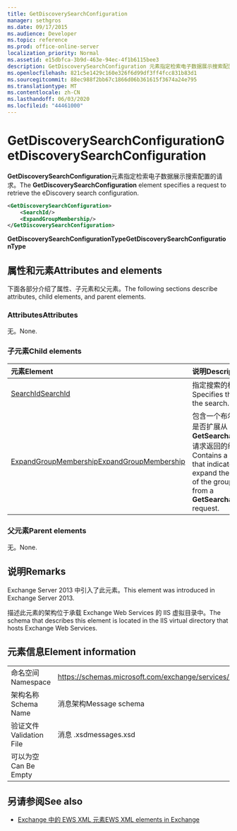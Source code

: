 ```yaml
---
title: GetDiscoverySearchConfiguration
manager: sethgros
ms.date: 09/17/2015
ms.audience: Developer
ms.topic: reference
ms.prod: office-online-server
localization_priority: Normal
ms.assetid: e15dbfca-3b9d-463e-94ec-4f1b6115bee3
description: GetDiscoverySearchConfiguration 元素指定检索电子数据展示搜索配置的请求。
ms.openlocfilehash: 821c5e1429c160e326f6d99df3ff4fcc831b83d1
ms.sourcegitcommit: 88ec988f2bb67c1866d06b361615f3674a24e795
ms.translationtype: MT
ms.contentlocale: zh-CN
ms.lasthandoff: 06/03/2020
ms.locfileid: "44461000"
---
```

# <a name="getdiscoverysearchconfiguration"></a><span data-ttu-id="05669-103">GetDiscoverySearchConfiguration</span><span class="sxs-lookup"><span data-stu-id="05669-103">GetDiscoverySearchConfiguration</span></span>

<span data-ttu-id="05669-104">**GetDiscoverySearchConfiguration**元素指定检索电子数据展示搜索配置的请求。</span><span class="sxs-lookup"><span data-stu-id="05669-104">The **GetDiscoverySearchConfiguration** element specifies a request to retrieve the eDiscovery search configuration.</span></span> 
  
```XML
<GetDiscoverySearchConfiguration>
    <SearchId/>
    <ExpandGroupMembership/>
</GetDiscoverySearchConfiguration>
```

 <span data-ttu-id="05669-105">**GetDiscoverySearchConfigurationType**</span><span class="sxs-lookup"><span data-stu-id="05669-105">**GetDiscoverySearchConfigurationType**</span></span>
## <a name="attributes-and-elements"></a><span data-ttu-id="05669-106">属性和元素</span><span class="sxs-lookup"><span data-stu-id="05669-106">Attributes and elements</span></span>

<span data-ttu-id="05669-107">下面各部分介绍了属性、子元素和父元素。</span><span class="sxs-lookup"><span data-stu-id="05669-107">The following sections describe attributes, child elements, and parent elements.</span></span>
  
### <a name="attributes"></a><span data-ttu-id="05669-108">Attributes</span><span class="sxs-lookup"><span data-stu-id="05669-108">Attributes</span></span>

<span data-ttu-id="05669-109">无。</span><span class="sxs-lookup"><span data-stu-id="05669-109">None.</span></span>
  
### <a name="child-elements"></a><span data-ttu-id="05669-110">子元素</span><span class="sxs-lookup"><span data-stu-id="05669-110">Child elements</span></span>

|<span data-ttu-id="05669-111">**元素**</span><span class="sxs-lookup"><span data-stu-id="05669-111">**Element**</span></span>|<span data-ttu-id="05669-112">**说明**</span><span class="sxs-lookup"><span data-stu-id="05669-112">**Description**</span></span>|
|:-----|:-----|
|[<span data-ttu-id="05669-113">SearchId</span><span class="sxs-lookup"><span data-stu-id="05669-113">SearchId</span></span>](searchid.md) <br/> |<span data-ttu-id="05669-114">指定搜索的标识符。</span><span class="sxs-lookup"><span data-stu-id="05669-114">Specifies the identifier of the search.</span></span>  <br/> |
|[<span data-ttu-id="05669-115">ExpandGroupMembership</span><span class="sxs-lookup"><span data-stu-id="05669-115">ExpandGroupMembership</span></span>](expandgroupmembership.md) <br/> |<span data-ttu-id="05669-116">包含一个布尔值，该值指示是否扩展从**GetSearchableMailboxes**请求返回的组的成员资格。</span><span class="sxs-lookup"><span data-stu-id="05669-116">Contains a Boolean value that indicates whether to expand the membership of the group returned from a **GetSearchableMailboxes** request.</span></span>  <br/> |
   
### <a name="parent-elements"></a><span data-ttu-id="05669-117">父元素</span><span class="sxs-lookup"><span data-stu-id="05669-117">Parent elements</span></span>

<span data-ttu-id="05669-118">无。</span><span class="sxs-lookup"><span data-stu-id="05669-118">None.</span></span>
  
## <a name="remarks"></a><span data-ttu-id="05669-119">说明</span><span class="sxs-lookup"><span data-stu-id="05669-119">Remarks</span></span>

<span data-ttu-id="05669-120">Exchange Server 2013 中引入了此元素。</span><span class="sxs-lookup"><span data-stu-id="05669-120">This element was introduced in Exchange Server 2013.</span></span>
  
<span data-ttu-id="05669-121">描述此元素的架构位于承载 Exchange Web Services 的 IIS 虚拟目录中。</span><span class="sxs-lookup"><span data-stu-id="05669-121">The schema that describes this element is located in the IIS virtual directory that hosts Exchange Web Services.</span></span>
  
## <a name="element-information"></a><span data-ttu-id="05669-122">元素信息</span><span class="sxs-lookup"><span data-stu-id="05669-122">Element information</span></span>

|||
|:-----|:-----|
|<span data-ttu-id="05669-123">命名空间</span><span class="sxs-lookup"><span data-stu-id="05669-123">Namespace</span></span>  <br/> |https://schemas.microsoft.com/exchange/services/2006/messages  <br/> |
|<span data-ttu-id="05669-124">架构名称</span><span class="sxs-lookup"><span data-stu-id="05669-124">Schema Name</span></span>  <br/> |<span data-ttu-id="05669-125">消息架构</span><span class="sxs-lookup"><span data-stu-id="05669-125">Message schema</span></span>  <br/> |
|<span data-ttu-id="05669-126">验证文件</span><span class="sxs-lookup"><span data-stu-id="05669-126">Validation File</span></span>  <br/> |<span data-ttu-id="05669-127">消息 .xsd</span><span class="sxs-lookup"><span data-stu-id="05669-127">messages.xsd</span></span>  <br/> |
|<span data-ttu-id="05669-128">可以为空</span><span class="sxs-lookup"><span data-stu-id="05669-128">Can Be Empty</span></span>  <br/> ||
   
## <a name="see-also"></a><span data-ttu-id="05669-129">另请参阅</span><span class="sxs-lookup"><span data-stu-id="05669-129">See also</span></span>



- [<span data-ttu-id="05669-130">Exchange 中的 EWS XML 元素</span><span class="sxs-lookup"><span data-stu-id="05669-130">EWS XML elements in Exchange</span></span>](ews-xml-elements-in-exchange.md)

